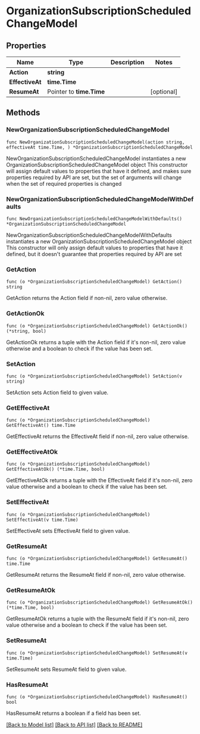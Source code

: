 # OrganizationSubscriptionScheduledChangeModel

## Properties

Name | Type | Description | Notes
------------ | ------------- | ------------- | -------------
**Action** | **string** |  | 
**EffectiveAt** | **time.Time** |  | 
**ResumeAt** | Pointer to **time.Time** |  | [optional] 

## Methods

### NewOrganizationSubscriptionScheduledChangeModel

`func NewOrganizationSubscriptionScheduledChangeModel(action string, effectiveAt time.Time, ) *OrganizationSubscriptionScheduledChangeModel`

NewOrganizationSubscriptionScheduledChangeModel instantiates a new OrganizationSubscriptionScheduledChangeModel object
This constructor will assign default values to properties that have it defined,
and makes sure properties required by API are set, but the set of arguments
will change when the set of required properties is changed

### NewOrganizationSubscriptionScheduledChangeModelWithDefaults

`func NewOrganizationSubscriptionScheduledChangeModelWithDefaults() *OrganizationSubscriptionScheduledChangeModel`

NewOrganizationSubscriptionScheduledChangeModelWithDefaults instantiates a new OrganizationSubscriptionScheduledChangeModel object
This constructor will only assign default values to properties that have it defined,
but it doesn't guarantee that properties required by API are set

### GetAction

`func (o *OrganizationSubscriptionScheduledChangeModel) GetAction() string`

GetAction returns the Action field if non-nil, zero value otherwise.

### GetActionOk

`func (o *OrganizationSubscriptionScheduledChangeModel) GetActionOk() (*string, bool)`

GetActionOk returns a tuple with the Action field if it's non-nil, zero value otherwise
and a boolean to check if the value has been set.

### SetAction

`func (o *OrganizationSubscriptionScheduledChangeModel) SetAction(v string)`

SetAction sets Action field to given value.


### GetEffectiveAt

`func (o *OrganizationSubscriptionScheduledChangeModel) GetEffectiveAt() time.Time`

GetEffectiveAt returns the EffectiveAt field if non-nil, zero value otherwise.

### GetEffectiveAtOk

`func (o *OrganizationSubscriptionScheduledChangeModel) GetEffectiveAtOk() (*time.Time, bool)`

GetEffectiveAtOk returns a tuple with the EffectiveAt field if it's non-nil, zero value otherwise
and a boolean to check if the value has been set.

### SetEffectiveAt

`func (o *OrganizationSubscriptionScheduledChangeModel) SetEffectiveAt(v time.Time)`

SetEffectiveAt sets EffectiveAt field to given value.


### GetResumeAt

`func (o *OrganizationSubscriptionScheduledChangeModel) GetResumeAt() time.Time`

GetResumeAt returns the ResumeAt field if non-nil, zero value otherwise.

### GetResumeAtOk

`func (o *OrganizationSubscriptionScheduledChangeModel) GetResumeAtOk() (*time.Time, bool)`

GetResumeAtOk returns a tuple with the ResumeAt field if it's non-nil, zero value otherwise
and a boolean to check if the value has been set.

### SetResumeAt

`func (o *OrganizationSubscriptionScheduledChangeModel) SetResumeAt(v time.Time)`

SetResumeAt sets ResumeAt field to given value.

### HasResumeAt

`func (o *OrganizationSubscriptionScheduledChangeModel) HasResumeAt() bool`

HasResumeAt returns a boolean if a field has been set.


[[Back to Model list]](../README.md#documentation-for-models) [[Back to API list]](../README.md#documentation-for-api-endpoints) [[Back to README]](../README.md)


